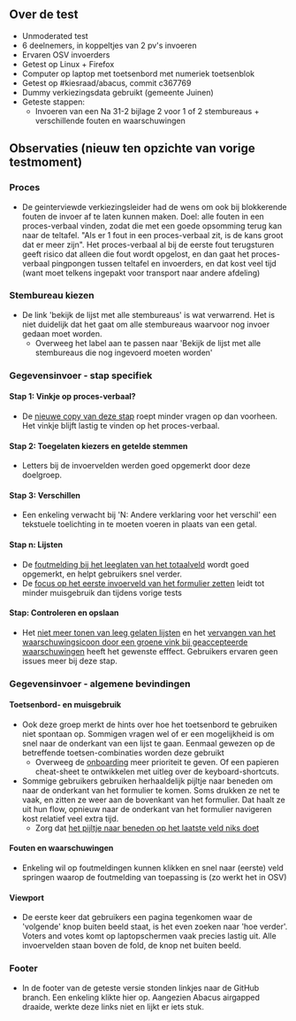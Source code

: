 ## Over de test

- Unmoderated test
- 6 deelnemers, in koppeltjes van 2 pv's invoeren
- Ervaren OSV invoerders
- Getest op Linux + Firefox
- Computer op laptop met toetsenbord met numeriek toetsenblok
- Getest op #kiesraad/abacus, commit c367769
- Dummy verkiezingsdata gebruikt (gemeente Juinen)
- Geteste stappen:
  - Invoeren van een Na 31-2 bijlage 2 voor 1 of 2 stembureaus + verschillende fouten en waarschuwingen

## Observaties (nieuw ten opzichte van vorige testmoment)

### Proces
- De geinterviewde verkiezingsleider had de wens om ook bij blokkerende fouten de invoer af te laten kunnen maken. Doel: alle fouten in een proces-verbaal vinden, zodat die met een goede opsomming terug kan naar de teltafel. "Als er 1 fout in een proces-verbaal zit, is de kans groot dat er meer zijn". Het proces-verbaal al bij de eerste fout terugsturen geeft risico dat alleen die fout wordt opgelost, en dan gaat het proces-verbaal pingpongen tussen teltafel en invoerders, en dat kost veel tijd (want moet telkens ingepakt voor transport naar andere afdeling)

### Stembureau kiezen
- De link 'bekijk de lijst met alle stembureaus' is wat verwarrend. Het is niet duidelijk dat het gaat om alle stembureaus waarvoor nog invoer gedaan moet worden.
  - Overweeg het label aan te passen naar 'Bekijk de lijst met alle stembureaus die nog ingevoerd moeten worden'

### Gegevensinvoer - stap specifiek
#### Stap 1: Vinkje op proces-verbaal?
- De [nieuwe copy van deze stap](https://github.com/kiesraad/abacus/issues/399) roept minder vragen op dan voorheen. Het vinkje blijft lastig te vinden op het proces-verbaal. 

#### Stap 2: Toegelaten kiezers en getelde stemmen
- Letters bij de invoervelden werden goed opgemerkt door deze doelgroep.

#### Stap 3: Verschillen
- Een enkeling verwacht bij 'N: Andere verklaring voor het verschil' een tekstuele toelichting in te moeten voeren in plaats van een getal.

#### Stap n: Lijsten
- De [foutmelding bij het leeglaten van het totaalveld](https://github.com/kiesraad/abacus/issues/500) wordt goed opgemerkt, en helpt gebruikers snel verder.
- De [focus op het eerste invoerveld van het formulier zetten](https://github.com/kiesraad/abacus/issues/503) leidt tot minder muisgebruik dan tijdens vorige tests

#### Stap: Controleren en opslaan
- Het [niet meer tonen van leeg gelaten lijsten](https://github.com/kiesraad/abacus/issues/501) en het [vervangen van het waarschuwingsicoon door een groene vink bij geaccepteerde waarschuwingen](https://github.com/kiesraad/abacus/issues/502) heeft het gewenste efffect. Gebruikers ervaren geen issues meer bij deze stap.

### Gegevensinvoer - algemene bevindingen
#### Toetsenbord- en muisgebruik
- Ook deze groep merkt de hints over hoe het toetsenbord te gebruiken niet spontaan op. Sommigen vragen wel of er een mogelijkheid is om snel naar de onderkant van een lijst te gaan. Eenmaal gewezen op de betreffende toetsen-combinaties worden deze gebruikt
  - Overweeg de [onboarding](https://github.com/kiesraad/abacus/issues/597) meer prioriteit te geven. Of een papieren cheat-sheet te ontwikkelen met uitleg over de keyboard-shortcuts.
- Sommige gebruikers gebruiken herhaaldelijk pijltje naar beneden om naar de onderkant van het formulier te komen. Soms drukken ze net te vaak, en zitten ze weer aan de bovenkant van het formulier. Dat haalt ze uit hun flow, opnieuw naar de onderkant van het formulier navigeren kost relatief veel extra tijd.
  - Zorg dat [het pijltje naar beneden op het laatste veld niks doet](https://github.com/kiesraad/abacus/issues/624)  

#### Fouten en waarschuwingen
- Enkeling wil op foutmeldingen kunnen klikken en snel naar (eerste) veld springen waarop de foutmelding van toepassing is (zo werkt het in OSV)

#### Viewport
- De eerste keer dat gebruikers een pagina tegenkomen waar de 'volgende' knop buiten beeld staat, is het even zoeken naar 'hoe verder'. Voters and votes komt op laptopschermen vaak precies lastig uit. Alle invoervelden staan boven de fold, de knop net buiten beeld.

### Footer
- In de footer van de geteste versie stonden linkjes naar de GitHub branch. Een enkeling klikte hier op. Aangezien Abacus airgapped draaide, werkte deze links niet en lijkt er iets stuk.

